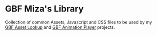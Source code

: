 # GBF Miza's Library 
Collection of common Assets, Javascript and CSS files to be used by my [GBF Asset Lookup](https://github.com/MizaGBF/GBFAL) and [GBF Animation Player](https://github.com/MizaGBF/GBFAP) projects.